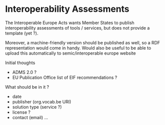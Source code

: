 # Interoperability Assessments

The Interoperable Europe Acts wants Member States to publish interoperability assessments of tools / services, but does not provide a template (yet ?).

Moreover, a machine-friendly version should be published as well, so a RDF representation would come in handy.
Would also be useful to be able to upload this automatically to semic/interoperable europe website

Initial thoughts 
- ADMS 2.0 ?
- EU Publication Office list of EIF recommendations ?

What should be in it ?
- date
- publisher (org.vocab.be URI)
- solution type (service ?)
- license ?
- contact (email)
...
